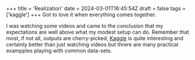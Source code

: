 +++
title = 'Realization'
date = 2024-03-01T16:45:54Z
draft = false
tags = ['kaggle']
+++
Got to love it when everything comes together.

I was watching some videos and came to the conclusion that my expectations are well above what my modest setup can do.
Remember that most, if not all, outputs are cherry-picked, [Kaggle](https://www.kaggle.com/) is quite interesting and certainly better than just watching videos but threre are many practical exampples playing with common data-sets.
